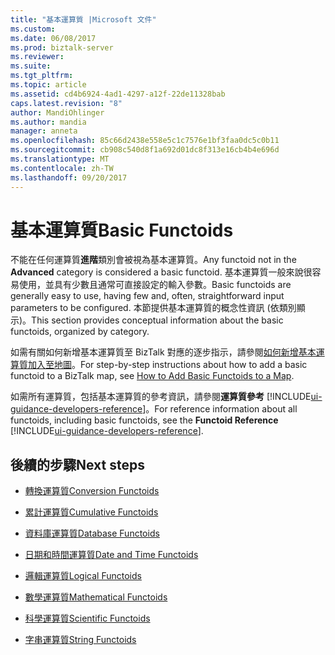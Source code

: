 ```yaml
---
title: "基本運算質 |Microsoft 文件"
ms.custom: 
ms.date: 06/08/2017
ms.prod: biztalk-server
ms.reviewer: 
ms.suite: 
ms.tgt_pltfrm: 
ms.topic: article
ms.assetid: cd4b6924-4ad1-4297-a12f-22de11328bab
caps.latest.revision: "8"
author: MandiOhlinger
ms.author: mandia
manager: anneta
ms.openlocfilehash: 85c66d2438e558e5c1c7576e1bf3faa0dc5c0b11
ms.sourcegitcommit: cb908c540d8f1a692d01dc8f313e16cb4b4e696d
ms.translationtype: MT
ms.contentlocale: zh-TW
ms.lasthandoff: 09/20/2017
---
```

# <a name="basic-functoids"></a><span data-ttu-id="f2c54-102">基本運算質</span><span class="sxs-lookup"><span data-stu-id="f2c54-102">Basic Functoids</span></span>
<span data-ttu-id="f2c54-103">不能在任何運算質**進階**類別會被視為基本運算質。</span><span class="sxs-lookup"><span data-stu-id="f2c54-103">Any functoid not in the **Advanced** category is considered a basic functoid.</span></span> <span data-ttu-id="f2c54-104">基本運算質一般來說很容易使用，並具有少數且通常可直接設定的輸入參數。</span><span class="sxs-lookup"><span data-stu-id="f2c54-104">Basic functoids are generally easy to use, having few and, often, straightforward input parameters to be configured.</span></span> <span data-ttu-id="f2c54-105">本節提供基本運算質的概念性資訊 (依類別顯示)。</span><span class="sxs-lookup"><span data-stu-id="f2c54-105">This section provides conceptual information about the basic functoids, organized by category.</span></span>  
  
 <span data-ttu-id="f2c54-106">如需有關如何新增基本運算質至 BizTalk 對應的逐步指示，請參閱[如何新增基本運算質加入至地圖](../core/how-to-add-basic-functoids-to-a-map.md)。</span><span class="sxs-lookup"><span data-stu-id="f2c54-106">For step-by-step instructions about how to add a basic functoid to a BizTalk map, see [How to Add Basic Functoids to a Map](../core/how-to-add-basic-functoids-to-a-map.md).</span></span>  
  
 <span data-ttu-id="f2c54-107">如需所有運算質，包括基本運算質的參考資訊，請參閱**運算質參考** [!INCLUDE[ui-guidance-developers-reference](../includes/ui-guidance-developers-reference.md)]。</span><span class="sxs-lookup"><span data-stu-id="f2c54-107">For reference information about all functoids, including basic functoids, see the **Functoid Reference** [!INCLUDE[ui-guidance-developers-reference](../includes/ui-guidance-developers-reference.md)].</span></span>
  
## <a name="next-steps"></a><span data-ttu-id="f2c54-108">後續的步驟</span><span class="sxs-lookup"><span data-stu-id="f2c54-108">Next steps</span></span>
  
-   [<span data-ttu-id="f2c54-109">轉換運算質</span><span class="sxs-lookup"><span data-stu-id="f2c54-109">Conversion Functoids</span></span>](../core/conversion-functoids.md)  
  
-   [<span data-ttu-id="f2c54-110">累計運算質</span><span class="sxs-lookup"><span data-stu-id="f2c54-110">Cumulative Functoids</span></span>](../core/cumulative-functoids.md)  
  
-   [<span data-ttu-id="f2c54-111">資料庫運算質</span><span class="sxs-lookup"><span data-stu-id="f2c54-111">Database Functoids</span></span>](../core/database-functoids.md)  
  
-   [<span data-ttu-id="f2c54-112">日期和時間運算質</span><span class="sxs-lookup"><span data-stu-id="f2c54-112">Date and Time Functoids</span></span>](../core/date-and-time-functoids.md)  
  
-   [<span data-ttu-id="f2c54-113">邏輯運算質</span><span class="sxs-lookup"><span data-stu-id="f2c54-113">Logical Functoids</span></span>](../core/logical-functoids.md)  
  
-   [<span data-ttu-id="f2c54-114">數學運算質</span><span class="sxs-lookup"><span data-stu-id="f2c54-114">Mathematical Functoids</span></span>](../core/mathematical-functoids.md)  
  
-   [<span data-ttu-id="f2c54-115">科學運算質</span><span class="sxs-lookup"><span data-stu-id="f2c54-115">Scientific Functoids</span></span>](../core/scientific-functoids.md)  
  
-   [<span data-ttu-id="f2c54-116">字串運算質</span><span class="sxs-lookup"><span data-stu-id="f2c54-116">String Functoids</span></span>](../core/string-functoids.md)